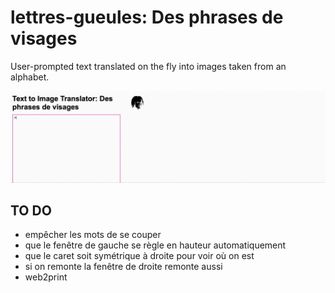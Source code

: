 # lettres-gueules: Des phrases de visages

User-prompted text translated on the fly into images taken from an alphabet.

![alt text](https://github.com/antoineszatkownik/lettres-goules/blob/main/example.gif)

## TO DO

* empêcher les mots de se couper
* que le fenêtre de gauche se règle en hauteur automatiquement
* que le caret soit symétrique à droite pour voir où on est
* si on remonte la fenêtre de droite remonte aussi
* web2print

